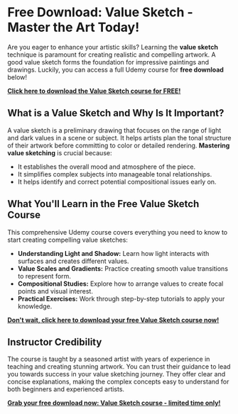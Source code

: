 # Free Download: Value Sketch - Master the Art Today!

Are you eager to enhance your artistic skills? Learning the **value sketch** technique is paramount for creating realistic and compelling artwork. A good value sketch forms the foundation for impressive paintings and drawings. Luckily, you can access a full Udemy course for **free download** below!

[**Click here to download the Value Sketch course for FREE!**](https://udemywork.com/value-sketch)

## What is a Value Sketch and Why Is It Important?

A value sketch is a preliminary drawing that focuses on the range of light and dark values in a scene or subject. It helps artists plan the tonal structure of their artwork before committing to color or detailed rendering. **Mastering value sketching** is crucial because:

*   It establishes the overall mood and atmosphere of the piece.
*   It simplifies complex subjects into manageable tonal relationships.
*   It helps identify and correct potential compositional issues early on.

## What You'll Learn in the Free Value Sketch Course

This comprehensive Udemy course covers everything you need to know to start creating compelling value sketches:

*   **Understanding Light and Shadow:** Learn how light interacts with surfaces and creates different values.
*   **Value Scales and Gradients:** Practice creating smooth value transitions to represent form.
*   **Compositional Studies:** Explore how to arrange values to create focal points and visual interest.
*   **Practical Exercises:** Work through step-by-step tutorials to apply your knowledge.

[**Don't wait, click here to download your free Value Sketch course now!**](https://udemywork.com/value-sketch)

## Instructor Credibility

The course is taught by a seasoned artist with years of experience in teaching and creating stunning artwork. You can trust their guidance to lead you towards success in your value sketching journey. They offer clear and concise explanations, making the complex concepts easy to understand for both beginners and experienced artists.

[**Grab your free download now: Value Sketch course - limited time only!**](https://udemywork.com/value-sketch)
